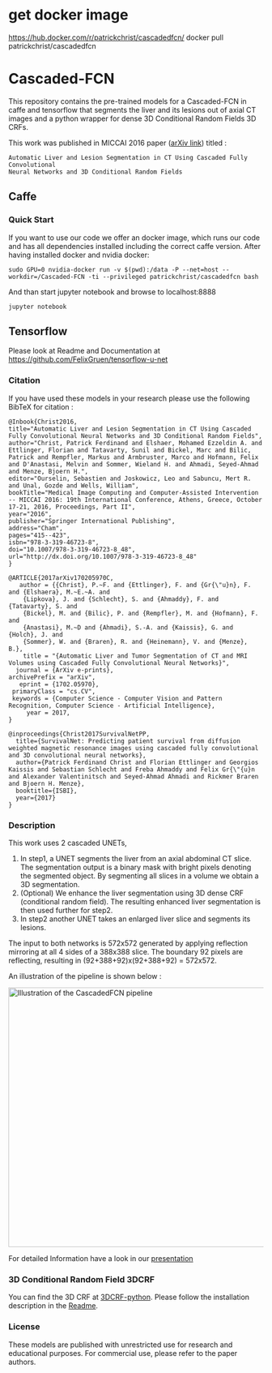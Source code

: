 # get docker image #
https://hub.docker.com/r/patrickchrist/cascadedfcn/
docker pull patrickchrist/cascadedfcn

# Cascaded-FCN #
This repository contains the pre-trained models for a Cascaded-FCN in caffe and tensorflow that segments the liver and its lesions out of axial CT images and a python wrapper for dense 3D Conditional Random Fields 3D CRFs.


This work was published in MICCAI 2016 paper ([arXiv link](https://arxiv.org/abs/1610.02177)) titled : 

```
Automatic Liver and Lesion Segmentation in CT Using Cascaded Fully Convolutional 
Neural Networks and 3D Conditional Random Fields
```
## Caffe ##
### Quick Start ###
If you want to use our code we offer an docker image, which runs our code and has all dependencies installed including the correct caffe version. After having installed docker and nvidia docker:
```
sudo GPU=0 nvidia-docker run -v $(pwd):/data -P --net=host --workdir=/Cascaded-FCN -ti --privileged patrickchrist/cascadedfcn bash
```
And than start jupyter notebook and browse to localhost:8888
```
jupyter notebook
```
## Tensorflow ## 
Please look at Readme and Documentation at https://github.com/FelixGruen/tensorflow-u-net
### Citation ###

If you have used these models in your research please use the following BibTeX for citation :
```
@Inbook{Christ2016,
title="Automatic Liver and Lesion Segmentation in CT Using Cascaded Fully Convolutional Neural Networks and 3D Conditional Random Fields",
author="Christ, Patrick Ferdinand and Elshaer, Mohamed Ezzeldin A. and Ettlinger, Florian and Tatavarty, Sunil and Bickel, Marc and Bilic, Patrick and Rempfler, Markus and Armbruster, Marco and Hofmann, Felix and D'Anastasi, Melvin and Sommer, Wieland H. and Ahmadi, Seyed-Ahmad and Menze, Bjoern H.",
editor="Ourselin, Sebastien and Joskowicz, Leo and Sabuncu, Mert R. and Unal, Gozde and Wells, William",
bookTitle="Medical Image Computing and Computer-Assisted Intervention -- MICCAI 2016: 19th International Conference, Athens, Greece, October 17-21, 2016, Proceedings, Part II",
year="2016",
publisher="Springer International Publishing",
address="Cham",
pages="415--423",
isbn="978-3-319-46723-8",
doi="10.1007/978-3-319-46723-8_48",
url="http://dx.doi.org/10.1007/978-3-319-46723-8_48"
}
```
```
@ARTICLE{2017arXiv170205970C,
   author = {{Christ}, P.~F. and {Ettlinger}, F. and {Gr{\"u}n}, F. and {Elshaera}, M.~E.~A. and 
	{Lipkova}, J. and {Schlecht}, S. and {Ahmaddy}, F. and {Tatavarty}, S. and 
	{Bickel}, M. and {Bilic}, P. and {Rempfler}, M. and {Hofmann}, F. and 
	{Anastasi}, M.~D and {Ahmadi}, S.-A. and {Kaissis}, G. and {Holch}, J. and 
	{Sommer}, W. and {Braren}, R. and {Heinemann}, V. and {Menze}, B.},
    title = "{Automatic Liver and Tumor Segmentation of CT and MRI Volumes using Cascaded Fully Convolutional Neural Networks}",
  journal = {ArXiv e-prints},
archivePrefix = "arXiv",
   eprint = {1702.05970},
 primaryClass = "cs.CV",
 keywords = {Computer Science - Computer Vision and Pattern Recognition, Computer Science - Artificial Intelligence},
     year = 2017,
}
```
```
@inproceedings{Christ2017SurvivalNetPP,
  title={SurvivalNet: Predicting patient survival from diffusion weighted magnetic resonance images using cascaded fully convolutional and 3D convolutional neural networks},
  author={Patrick Ferdinand Christ and Florian Ettlinger and Georgios Kaissis and Sebastian Schlecht and Freba Ahmaddy and Felix Gr{\"{u}n and Alexander Valentinitsch and Seyed-Ahmad Ahmadi and Rickmer Braren and Bjoern H. Menze},
  booktitle={ISBI},
  year={2017}
}
```
### Description ###
This work uses 2 cascaded UNETs, 

 1. In step1, a UNET segments the liver from an axial abdominal CT slice. The segmentation output is a binary mask with bright pixels denoting the segmented object. By segmenting all slices in a volume we obtain a 3D segmentation. 
 2. (Optional) We enhance the liver segmentation using 3D dense CRF (conditional random field). The resulting enhanced liver segmentation is then used further for step2.
 3. In step2 another UNET takes an enlarged liver slice and segments its lesions. 
 
The input to both networks is 572x572 generated by applying reflection mirroring at all 4 sides of a 388x388 slice. The boundary 92 pixels are reflecting, resulting in (92+388+92)x(92+388+92) = 572x572.

An illustration of the pipeline is shown below :

<img src="https://www.dropbox.com/s/rmqo0s82i8r1ihm/CascadedFCN_Pipeline.png?dl=1" width="512" alt="Illustration of the CascadedFCN pipeline">

For detailed Information have a look in our [presentation](Cascaded-FCN.pdf)

### 3D Conditional Random Field 3DCRF
You can find the 3D CRF at [3DCRF-python](https://github.com/mbickel/DenseInferenceWrapper). Please follow the installation description in the [Readme](https://github.com/mbickel/DenseInferenceWrapper/blob/master/readme.md).

### License 

These models are published with unrestricted use for research and educational purposes.
For commercial use, please refer to the paper authors.

